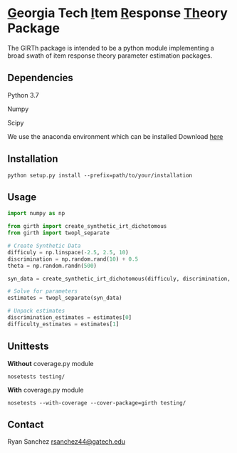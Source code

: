 # <ins>**G**</ins>eorgia Tech <ins>**I**</ins>tem <ins>**R**</ins>esponse <ins>**Th**</ins>eory Package
The GIRTh package is intended to be a python module implementing a broad swath of item response theory parameter estimation packages.

## Dependencies

Python 3.7

Numpy

Scipy

We use the anaconda environment which can be installed
Download [here](https://www.anaconda.com/distribution/)

## Installation
```
python setup.py install --prefix=path/to/your/installation
```

## Usage
```python
import numpy as np

from girth import create_synthetic_irt_dichotomous
from girth import twopl_separate

# Create Synthetic Data
difficuly = np.linspace(-2.5, 2.5, 10)
discrimination = np.random.rand(10) + 0.5
theta = np.random.randn(500)

syn_data = create_synthetic_irt_dichotomous(difficuly, discrimination, theta)

# Solve for parameters
estimates = twopl_separate(syn_data)

# Unpack estimates
discrimination_estimates = estimates[0]
difficulty_estimates = estimates[1]
```

## Unittests

**Without** coverage.py module
```
nosetests testing/
```

**With** coverage.py module
```
nosetests --with-coverage --cover-package=girth testing/
```

## Contact

Ryan Sanchez
rsanchez44@gatech.edu
